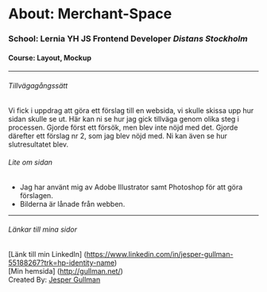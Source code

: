 # About: Merchant-Space

### School: Lernia YH JS Frontend Developer *Distans Stockholm*
#### Course: Layout, Mockup
***
###### Tillvägagångssätt
Vi fick i uppdrag att göra ett förslag till en websida, vi skulle skissa upp hur sidan skulle se ut. Här kan ni se hur jag gick tillväga genom olika steg i processen. Gjorde först ett försök, men blev inte nöjd med det. Gjorde därefter ett förslag nr 2, som jag blev nöjd med. Ni kan även se hur slutresultatet blev.

###### Lite om sidan
* Jag har använt mig av Adobe Illustrator samt Photoshop för att göra förslagen.
* Bilderna är lånade från webben.

***

###### Länkar till mina sidor
[Länk till min LinkedIn] (https://www.linkedin.com/in/jesper-gullman-55188267?trk=hp-identity-name) <br>
[Min hemsida] (http://gullman.net/) <br>
Created By: [Jesper Gullman](https://github.com/jgullmandesign)

